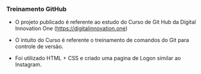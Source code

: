 ### Treinamento GitHub

- O projeto publicado é referente ao estudo do Curso de Git Hub da Digital Innovation One (https://digitalinnovation.one)

- O intuito do Curso é referente o treinamento de comandos do Git para controle de versão.

- Foi utilizado HTML + CSS e criado uma pagina de Logon similar ao Instagram.
